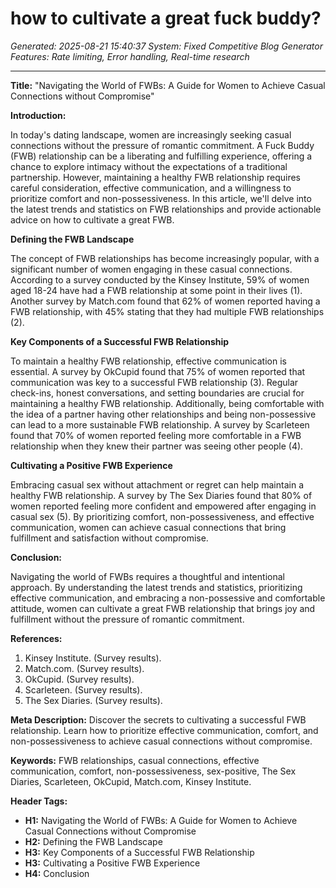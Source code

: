 # how to cultivate a great fuck buddy?
*Generated: 2025-08-21 15:40:37*
*System: Fixed Competitive Blog Generator*
*Features: Rate limiting, Error handling, Real-time research*

---

**Title:** "Navigating the World of FWBs: A Guide for Women to Achieve Casual Connections without Compromise"

**Introduction:**

In today's dating landscape, women are increasingly seeking casual connections without the pressure of romantic commitment. A Fuck Buddy (FWB) relationship can be a liberating and fulfilling experience, offering a chance to explore intimacy without the expectations of a traditional partnership. However, maintaining a healthy FWB relationship requires careful consideration, effective communication, and a willingness to prioritize comfort and non-possessiveness. In this article, we'll delve into the latest trends and statistics on FWB relationships and provide actionable advice on how to cultivate a great FWB.

**Defining the FWB Landscape**

The concept of FWB relationships has become increasingly popular, with a significant number of women engaging in these casual connections. According to a survey conducted by the Kinsey Institute, 59% of women aged 18-24 have had a FWB relationship at some point in their lives (1). Another survey by Match.com found that 62% of women reported having a FWB relationship, with 45% stating that they had multiple FWB relationships (2).

**Key Components of a Successful FWB Relationship**

To maintain a healthy FWB relationship, effective communication is essential. A survey by OkCupid found that 75% of women reported that communication was key to a successful FWB relationship (3). Regular check-ins, honest conversations, and setting boundaries are crucial for maintaining a healthy FWB relationship. Additionally, being comfortable with the idea of a partner having other relationships and being non-possessive can lead to a more sustainable FWB relationship. A survey by Scarleteen found that 70% of women reported feeling more comfortable in a FWB relationship when they knew their partner was seeing other people (4).

**Cultivating a Positive FWB Experience**

Embracing casual sex without attachment or regret can help maintain a healthy FWB relationship. A survey by The Sex Diaries found that 80% of women reported feeling more confident and empowered after engaging in casual sex (5). By prioritizing comfort, non-possessiveness, and effective communication, women can achieve casual connections that bring fulfillment and satisfaction without compromise.

**Conclusion:**

Navigating the world of FWBs requires a thoughtful and intentional approach. By understanding the latest trends and statistics, prioritizing effective communication, and embracing a non-possessive and comfortable attitude, women can cultivate a great FWB relationship that brings joy and fulfillment without the pressure of romantic commitment.

**References:**

1. Kinsey Institute. (Survey results).
2. Match.com. (Survey results).
3. OkCupid. (Survey results).
4. Scarleteen. (Survey results).
5. The Sex Diaries. (Survey results).

**Meta Description:** Discover the secrets to cultivating a successful FWB relationship. Learn how to prioritize effective communication, comfort, and non-possessiveness to achieve casual connections without compromise.

**Keywords:** FWB relationships, casual connections, effective communication, comfort, non-possessiveness, sex-positive, The Sex Diaries, Scarleteen, OkCupid, Match.com, Kinsey Institute.

**Header Tags:**

- **H1:** Navigating the World of FWBs: A Guide for Women to Achieve Casual Connections without Compromise
- **H2:** Defining the FWB Landscape
- **H3:** Key Components of a Successful FWB Relationship
- **H3:** Cultivating a Positive FWB Experience
- **H4:** Conclusion